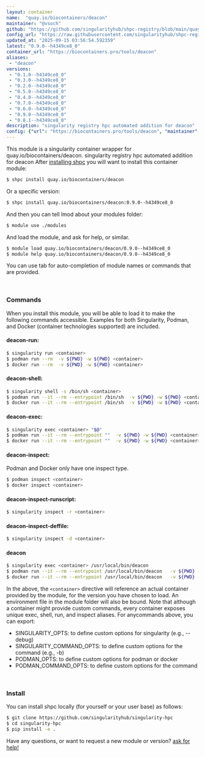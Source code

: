 ```yaml
---
layout: container
name:  "quay.io/biocontainers/deacon"
maintainer: "@vsoch"
github: "https://github.com/singularityhub/shpc-registry/blob/main/quay.io/biocontainers/deacon/container.yaml"
config_url: "https://raw.githubusercontent.com/singularityhub/shpc-registry/main/quay.io/biocontainers/deacon/container.yaml"
updated_at: "2025-09-15 03:56:54.592359"
latest: "0.9.0--h4349ce8_0"
container_url: "https://biocontainers.pro/tools/deacon"
aliases:
 - "deacon"
versions:
 - "0.1.0--h4349ce8_0"
 - "0.3.0--h4349ce8_0"
 - "0.2.0--h4349ce8_0"
 - "0.5.0--h4349ce8_0"
 - "0.4.0--h4349ce8_0"
 - "0.7.0--h4349ce8_0"
 - "0.6.0--h4349ce8_0"
 - "0.9.0--h4349ce8_0"
 - "0.8.1--h4349ce8_0"
description: "singularity registry hpc automated addition for deacon"
config: {"url": "https://biocontainers.pro/tools/deacon", "maintainer": "@vsoch", "description": "singularity registry hpc automated addition for deacon", "latest": {"0.9.0--h4349ce8_0": "sha256:a426959600bc2146ac5b4b30f925ff4d3dc8982dbf6a7fe45544303dd5335064"}, "tags": {"0.1.0--h4349ce8_0": "sha256:22d6f9e7ada423cef2f4dbf54ce9f9dcf5916dbec64d7fd32944528d39f360d6", "0.3.0--h4349ce8_0": "sha256:14f3d7c7cf75f0fc81dc1194587236f76de34d872ab8168c39599e7ff6409872", "0.2.0--h4349ce8_0": "sha256:6143d3962e4109e76db9b944d81cc5b1aecf50dbc5c3d41780b207af2ed58dee", "0.5.0--h4349ce8_0": "sha256:300356398d8f0236022a867060d66e4904d581840b303a4d1f9bc89b12c2a3d8", "0.4.0--h4349ce8_0": "sha256:0a8da50af9f3e564f4aa012c4fed9238a409eba4487d743505644db14b8842d1", "0.7.0--h4349ce8_0": "sha256:a835f759b8c167127bd44f9b60a548fbe94c14dcc7ac10dd69584d5dba940a65", "0.6.0--h4349ce8_0": "sha256:dd6453573c6e285b343baa0b89351e36a40d8809745ab67f04bfb7452f5cc698", "0.9.0--h4349ce8_0": "sha256:a426959600bc2146ac5b4b30f925ff4d3dc8982dbf6a7fe45544303dd5335064", "0.8.1--h4349ce8_0": "sha256:80de276d9b20bc883aaf50d9917f95b3b4cd5620d2023fe4f7589cc3fba7fd07"}, "docker": "quay.io/biocontainers/deacon", "aliases": {"deacon": "/usr/local/bin/deacon"}}
---
```


This module is a singularity container wrapper for quay.io/biocontainers/deacon.
singularity registry hpc automated addition for deacon
After [installing shpc](#install) you will want to install this container module:


```bash
$ shpc install quay.io/biocontainers/deacon
```

Or a specific version:

```bash
$ shpc install quay.io/biocontainers/deacon:0.9.0--h4349ce8_0
```

And then you can tell lmod about your modules folder:

```bash
$ module use ./modules
```

And load the module, and ask for help, or similar.

```bash
$ module load quay.io/biocontainers/deacon/0.9.0--h4349ce8_0
$ module help quay.io/biocontainers/deacon/0.9.0--h4349ce8_0
```

You can use tab for auto-completion of module names or commands that are provided.

<br>

### Commands

When you install this module, you will be able to load it to make the following commands accessible.
Examples for both Singularity, Podman, and Docker (container technologies supported) are included.

#### deacon-run:

```bash
$ singularity run <container>
$ podman run --rm  -v ${PWD} -w ${PWD} <container>
$ docker run --rm  -v ${PWD} -w ${PWD} <container>
```

#### deacon-shell:

```bash
$ singularity shell -s /bin/sh <container>
$ podman run --it --rm --entrypoint /bin/sh  -v ${PWD} -w ${PWD} <container>
$ docker run --it --rm --entrypoint /bin/sh  -v ${PWD} -w ${PWD} <container>
```

#### deacon-exec:

```bash
$ singularity exec <container> "$@"
$ podman run --it --rm --entrypoint ""  -v ${PWD} -w ${PWD} <container> "$@"
$ docker run --it --rm --entrypoint ""  -v ${PWD} -w ${PWD} <container> "$@"
```

#### deacon-inspect:

Podman and Docker only have one inspect type.

```bash
$ podman inspect <container>
$ docker inspect <container>
```

#### deacon-inspect-runscript:

```bash
$ singularity inspect -r <container>
```

#### deacon-inspect-deffile:

```bash
$ singularity inspect -d <container>
```


#### deacon

```bash
$ singularity exec <container> /usr/local/bin/deacon
$ podman run --it --rm --entrypoint /usr/local/bin/deacon   -v ${PWD} -w ${PWD} <container> -c " $@"
$ docker run --it --rm --entrypoint /usr/local/bin/deacon   -v ${PWD} -w ${PWD} <container> -c " $@"
```



In the above, the `<container>` directive will reference an actual container provided
by the module, for the version you have chosen to load. An environment file in the
module folder will also be bound. Note that although a container
might provide custom commands, every container exposes unique exec, shell, run, and
inspect aliases. For anycommands above, you can export:

 - SINGULARITY_OPTS: to define custom options for singularity (e.g., --debug)
 - SINGULARITY_COMMAND_OPTS: to define custom options for the command (e.g., -b)
 - PODMAN_OPTS: to define custom options for podman or docker
 - PODMAN_COMMAND_OPTS: to define custom options for the command

<br>

### Install

You can install shpc locally (for yourself or your user base) as follows:

```bash
$ git clone https://github.com/singularityhub/singularity-hpc
$ cd singularity-hpc
$ pip install -e .
```

Have any questions, or want to request a new module or version? [ask for help!](https://github.com/singularityhub/singularity-hpc/issues)